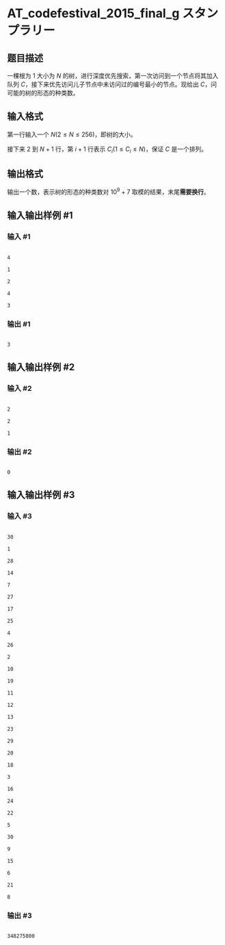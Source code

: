 # AT_codefestival_2015_final_g スタンプラリー

## 题目描述

一棵根为 $1$ 大小为 $N$ 的树，进行深度优先搜索，第一次访问到一个节点将其加入队列 $C$，接下来优先访问儿子节点中未访问过的编号最小的节点。现给出 $C$，问可能的树的形态的种类数。

## 输入格式

第一行输入一个 $N(2\le N\le256)$，即树的大小。

接下来 $2$ 到 $N+1$ 行，第 $i+1$ 行表示 $C_{i}(1\le C_{i}\le N)$，保证 $C$ 是一个排列。

## 输出格式

输出一个数，表示树的形态的种类数对 $10^9+7$ 取模的结果，末尾**需要换行**。

## 输入输出样例 #1

### 输入 #1

```
4
1
2
4
3
```

### 输出 #1

```
3
```

## 输入输出样例 #2

### 输入 #2

```
2
2
1
```

### 输出 #2

```
0
```

## 输入输出样例 #3

### 输入 #3

```
30
1
28
14
7
27
17
25
4
26
2
10
19
11
12
13
23
29
20
18
3
16
24
22
5
30
9
15
6
21
8
```

### 输出 #3

```
348275800
```